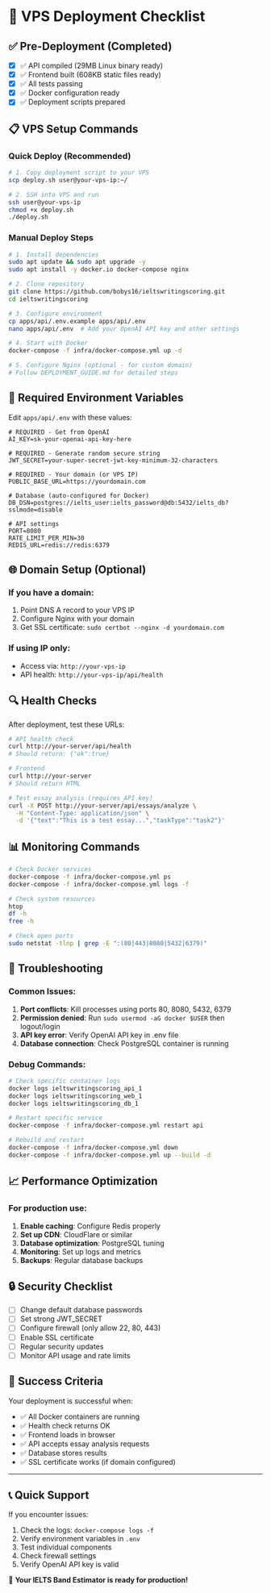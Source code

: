 # 🚀 VPS Deployment Checklist

## ✅ Pre-Deployment (Completed)
- [x] ✅ API compiled (29MB Linux binary ready)
- [x] ✅ Frontend built (608KB static files ready)
- [x] ✅ All tests passing
- [x] ✅ Docker configuration ready
- [x] ✅ Deployment scripts prepared

## 📋 VPS Setup Commands

### Quick Deploy (Recommended)
```bash
# 1. Copy deployment script to your VPS
scp deploy.sh user@your-vps-ip:~/

# 2. SSH into VPS and run
ssh user@your-vps-ip
chmod +x deploy.sh
./deploy.sh
```

### Manual Deploy Steps
```bash
# 1. Install dependencies
sudo apt update && sudo apt upgrade -y
sudo apt install -y docker.io docker-compose nginx

# 2. Clone repository
git clone https://github.com/bobys16/ieltswritingscoring.git
cd ieltswritingscoring

# 3. Configure environment
cp apps/api/.env.example apps/api/.env
nano apps/api/.env  # Add your OpenAI API key and other settings

# 4. Start with Docker
docker-compose -f infra/docker-compose.yml up -d

# 5. Configure Nginx (optional - for custom domain)
# Follow DEPLOYMENT_GUIDE.md for detailed steps
```

## 🔑 Required Environment Variables

Edit `apps/api/.env` with these values:
```env
# REQUIRED - Get from OpenAI
AI_KEY=sk-your-openai-api-key-here

# REQUIRED - Generate random secure string
JWT_SECRET=your-super-secret-jwt-key-minimum-32-characters

# REQUIRED - Your domain (or VPS IP)
PUBLIC_BASE_URL=https://yourdomain.com

# Database (auto-configured for Docker)
DB_DSN=postgres://ielts_user:ielts_password@db:5432/ielts_db?sslmode=disable

# API settings
PORT=8080
RATE_LIMIT_PER_MIN=30
REDIS_URL=redis://redis:6379
```

## 🌐 Domain Setup (Optional)

### If you have a domain:
1. Point DNS A record to your VPS IP
2. Configure Nginx with your domain
3. Get SSL certificate: `sudo certbot --nginx -d yourdomain.com`

### If using IP only:
- Access via: `http://your-vps-ip`
- API health: `http://your-vps-ip/api/health`

## 🔍 Health Checks

After deployment, test these URLs:
```bash
# API health check
curl http://your-server/api/health
# Should return: {"ok":true}

# Frontend
curl http://your-server
# Should return HTML

# Test essay analysis (requires API key)
curl -X POST http://your-server/api/essays/analyze \
  -H "Content-Type: application/json" \
  -d '{"text":"This is a test essay...","taskType":"task2"}'
```

## 📊 Monitoring Commands

```bash
# Check Docker services
docker-compose -f infra/docker-compose.yml ps
docker-compose -f infra/docker-compose.yml logs -f

# Check system resources
htop
df -h
free -h

# Check open ports
sudo netstat -tlnp | grep -E ":(80|443|8080|5432|6379)"
```

## 🔧 Troubleshooting

### Common Issues:
1. **Port conflicts**: Kill processes using ports 80, 8080, 5432, 6379
2. **Permission denied**: Run `sudo usermod -aG docker $USER` then logout/login
3. **API key error**: Verify OpenAI API key in .env file
4. **Database connection**: Check PostgreSQL container is running

### Debug Commands:
```bash
# Check specific container logs
docker logs ieltswritingscoring_api_1
docker logs ieltswritingscoring_web_1
docker logs ieltswritingscoring_db_1

# Restart specific service
docker-compose -f infra/docker-compose.yml restart api

# Rebuild and restart
docker-compose -f infra/docker-compose.yml down
docker-compose -f infra/docker-compose.yml up --build -d
```

## 📈 Performance Optimization

### For production use:
1. **Enable caching**: Configure Redis properly
2. **Set up CDN**: CloudFlare or similar
3. **Database optimization**: PostgreSQL tuning
4. **Monitoring**: Set up logs and metrics
5. **Backups**: Regular database backups

## 🔒 Security Checklist

- [ ] Change default database passwords
- [ ] Set strong JWT_SECRET
- [ ] Configure firewall (only allow 22, 80, 443)
- [ ] Enable SSL certificate
- [ ] Regular security updates
- [ ] Monitor API usage and rate limits

## 🎯 Success Criteria

Your deployment is successful when:
- ✅ All Docker containers are running
- ✅ Health check returns OK
- ✅ Frontend loads in browser
- ✅ API accepts essay analysis requests
- ✅ Database stores results
- ✅ SSL certificate works (if domain configured)

---

## 📞 Quick Support

If you encounter issues:
1. Check the logs: `docker-compose logs -f`
2. Verify environment variables in `.env`
3. Test individual components
4. Check firewall settings
5. Verify OpenAI API key is valid

🚀 **Your IELTS Band Estimator is ready for production!**
